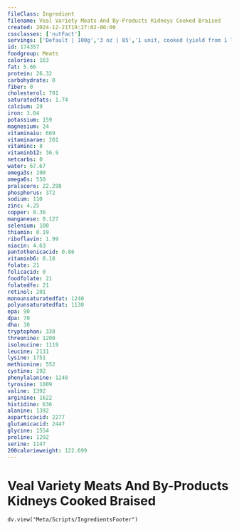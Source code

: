 ```yaml
---
fileClass: Ingredient
filename: Veal Variety Meats And By-Products Kidneys Cooked Braised
created: 2024-12-21T19:27:02-06:00
cssclasses: ['nutFact']
servings: ['Default | 100g','3 oz | 85','1 unit, cooked (yield from 1 lb raw meat) | 184']
id: 174357
foodgroup: Meats
calories: 163
fat: 5.66
protein: 26.32
carbohydrate: 0
fiber: 0
cholesterol: 791
saturatedfats: 1.74
calcium: 29
iron: 3.04
potassium: 159
magnesium: 24
vitaminaiu: 669
vitaminarae: 201
vitaminc: 8
vitaminb12: 36.9
netcarbs: 0
water: 67.67
omega3s: 190
omega6s: 550
pralscore: 22.298
phosphorus: 372
sodium: 110
zinc: 4.25
copper: 0.36
manganese: 0.127
selenium: 100
thiamin: 0.19
riboflavin: 1.99
niacin: 4.63
pantothenicacid: 0.86
vitaminb6: 0.18
folate: 21
folicacid: 0
foodfolate: 21
folatedfe: 21
retinol: 201
monounsaturatedfat: 1240
polyunsaturatedfat: 1130
epa: 90
dpa: 70
dha: 30
tryptophan: 338
threonine: 1200
isoleucine: 1119
leucine: 2131
lysine: 1751
methionine: 552
cystine: 292
phenylalanine: 1248
tyrosine: 1009
valine: 1392
arginine: 1622
histidine: 636
alanine: 1392
asparticacid: 2277
glutamicacid: 2447
glycine: 1554
proline: 1292
serine: 1147
200calorieweight: 122.699
---
```


# Veal Variety Meats And By-Products Kidneys Cooked Braised

```dataviewjs
dv.view("Meta/Scripts/IngredientsFooter")
```